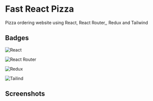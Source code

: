 
# Fast React Pizza 
Pizza ordering website using React, React Router,, Redux and Tailwind

## Badges

![React](https://img.shields.io/badge/React-20232A?style=for-the-badge&logo=react&logoColor=61DAFB)

![React Router](https://img.shields.io/badge/React_Router-CA4245?style=for-the-badge&logo=react-router&logoColor=white)

![Redux](https://img.shields.io/badge/Redux-593D88?style=for-the-badge&logo=redux&logoColor=white)

![Tailind](https://img.shields.io/badge/Tailwind_CSS-38B2AC?style=for-the-badge&logo=tailwind-css&logoColor=white)



## Screenshots


